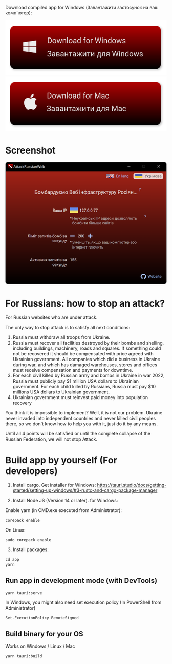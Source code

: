 
Download compiled app for Windows (Завантажити застосунок на ваш комп'ютер):


[![Get app for Windows](./app/assets/dlWin.svg)](https://github.com)
[![Get app for Mac](./app/assets/dlMac.svg)](https://github.com)

# Screenshot


[![Preview](./app/assets/screen_uk.png)](./app/assets/screen_uk.png)


# For Russians: how to stop an attack?

For Russian websites who are under attack.

The only way to stop attack is to satisfy all next conditions:

1. Russia must withdraw all troops from Ukraine.
2. Russia must recover all facilities destroyed by their bombs and shelling, including buildings, machinery, roads and squares. If something could not be recovered it should be compensated with price agreed with Ukrainian government. All companies which did a business in Ukraine during war, and which has damaged warehouses, stores and offices must receive compensation and payments for downtime.
3. For each civil killed by Russian army and bombs in Ukraine in war 2022, Russia must publicly pay $1 million USA dollars to Ukrainian government. For each child killed by Russians, Russia must pay $10 millions USA dollars to Ukrainian government.
4. Ukrainian government must reinvest paid money into population recovery

You think it is impossible to implement? Well, it is not our problem. Ukraine never invaded into independent countries and never killed civil peoples there, so we don't know how to help you with it, just do it by any means.

Until all 4 points will be satisfied or until the complete collapse of the Russian Federation, we will not stop Attack.


# Build app by yourself (For developers)

1) Install cargo. Get installer for Windows: https://tauri.studio/docs/getting-started/setting-up-windows/#3-rustc-and-cargo-package-manager

2) Install Node JS (Version 14 or later). for Windows:

Enable yarn (in CMD.exe executed from Administrator):

```
corepack enable
```

On Linux:

```
sudo corepack enable
```



3) Install packages:

```
cd app
yarn
```

## Run app in development mode (with DevTools)

```
yarn tauri:serve
```

In Windows, you might also need set execution policy (In PowerShell from Administrator)

```
Set-ExecutionPolicy RemoteSigned
```

## Build binary for your OS

Works on Windows / Linux / Mac

```
yarn tauri:build
```



